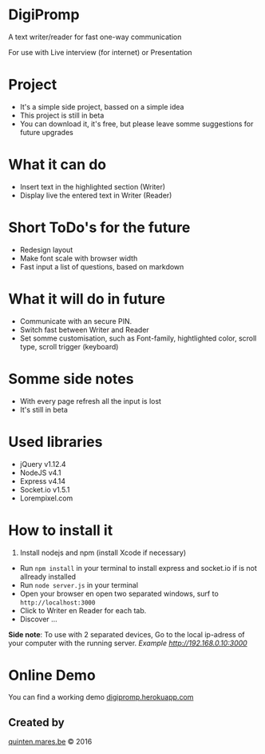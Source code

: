 # DigiPromp
A  text writer/reader for fast one-way communication

For use with
Live interview (for internet) or Presentation

# Project
* It's a simple side project, bassed on a simple idea
* This project is still in beta
* You can download it, it's free, but please leave somme suggestions for future upgrades

# What it can do
* Insert text in the highlighted section (Writer)
* Display live the entered text in Writer (Reader)

# Short ToDo's for the future
* Redesign layout
* Make font scale with browser width
* Fast input a list of questions, based on markdown

# What it will do in future
* Communicate with an secure PIN.
* Switch fast between Writer and Reader
* Set somme customisation, such as Font-family, hightlighted color, scroll type, scroll trigger (keyboard)

# Somme side notes
* With every page refresh all the input is lost
* It's still in beta

# Used libraries
* jQuery v1.12.4
* NodeJS v4.1
* Express v4.14
* Socket.io v1.5.1
* Lorempixel.com

# How to install it
1. Install nodejs and npm (install Xcode if necessary)
+ Run `npm install` in your terminal to install express and socket.io if is not allready installed
+ Run `node server.js` in your terminal
+ Open your browser en open two separated windows, surf to  `http://localhost:3000`
+ Click to Writer en Reader for each tab.
+ Discover ...

**Side note**: To use with 2 separated devices, Go to the local ip-adress of your computer with the running server. *Example http://192.168.0.10:3000*

# Online Demo
You can find a working demo
[digipromp.herokuapp.com](https://digipromp.herokuapp.com)

## Created by
[quinten.mares.be](http://quinten.mares.be) &copy; 2016
